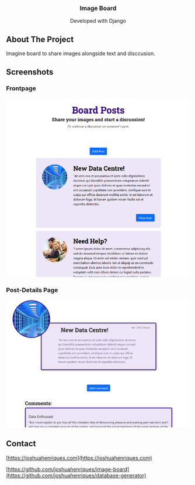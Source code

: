 <p align="center">
  <h3 align="center">Image Board</h3>
  <p align="center">
    Developed with Django
  </p>
</p>

## About The Project
Imagine board to share images alongside text and disccusion.

## Screenshots

### Frontpage
![Alt text](./board/static/board/images/frontpage.png?raw=true "Screenshot")

### Post-Details Page
![Alt text](./board/static/board/images/detailspage.png?raw=true "Screenshot")

## Contact

[https://joshuahenriques.com](https://joshuahenriques.com)

[https://github.com/joshuahenriques/image-board](https://github.com/joshuahenriques/database-generator)
